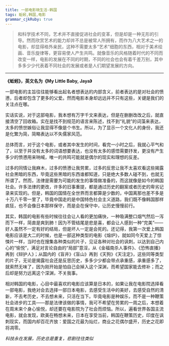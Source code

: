 ```yaml
---
title: 一部电影晓生活-韩国 
tags: 蚯蚓,韩国,电影
grammar_cjkRuby: true
---
```


>和科学技术不同，艺术并不直接促进社会的变革，但是却是一种无形的引导。然而欣赏艺术的能力却并不总是被常人所拥有，而作为八大艺术之一的电影，却显得格外亲民，这种不需要太多“艺术”细胞的东西，相对于美术绘画、音乐旋律等，更容易使人产生共鸣。就像音乐的风格随着时代的不同而改变一样，电影的发展在不同的时期，不同的社会也会有着千差万别，其中多多少少代表着不同社会的发展或者是人们期望发展的方向。


----------


**《蚯蚓》，英文名为《My Little Baby, Jaya》**

一部电影的主旨往往能够看出起名者想表达的内部含义，前者表达的是对社会的愤懑，后者却包含了更多的父爱。然而电影本身却远远并不只有这些，关键是我们的关注点在哪。

实话实说，对于这部电影，我本想有万字千文来表达，但是在删删改改之后，就直接清空了回收箱。实在是找不到规范的语言来陈述，找不到“礼貌”的词藻来表达，太多的愤世嫉俗让我显得不像是个书生。所以，为了显示一个文化人的身份，我还是化繁为简，简略表达以不失儒家风范。

总体而言，对于这个电影，或者其中发生的时间，看完一小时之后，我就心平气和了，以至于并没有太多的词语想要表达，也没有太多的感悟需要抒发，更没有产生多少的愤懑用来呐喊，唯一的共鸣可能就是偶尔的现实和理想的反差。

过多的同情让我麻木，过多的愤懑让我劳累，过多的反思让我不太喜欢看这些揭露社会黑暗的东西，毕竟这些黑暗的东西谁都知道，只是绝大多数人碰不到，也就无所谓了。然而，法律是需要为可能的发生的事情做准备的，而这就像是如今的韩国社会。许多法律的更改，许多的旧事重提，都是通过历史的翻案或者历史的卑劣记录来实现的。但是，韩国的国情在全世界而言都算是少数的，中国离那也差不多是十万八千零一里了，毕竟中国走的是中国特色社会主义道路，我们既不像韩国那样疯狂，也不会像日本那样保守，而是会在保守中，让历史慢慢前行。

其实，韩国的电影有些时候往往会让人看的更加痛快，一种吸满整口烟气然后一泻而下一样，简直是爽到肺！因为不管结尾是悲是喜，都会让人感到一种“完美”——好人虽然不一定有好的结局，但是坏人一定是会死的。还记得，我第一次爱上韩国电影应该是大二的时候，也是一部这种类型的电影《熔炉》，就如同今天爱上了惊悚片一样，当时也在搜集各种类似的片子，见证各种对社会的讽刺，以达到自己内心的“愉悦”，满足对言论自由的“局部”意淫，从《金福南杀人事件》、《恐怖直播》再到《辩护人》；从国内的《盲井》《盲山》再到《天狗》《天注定》，这些同等类型的片子，无论是揭露社会还是反思历史，多多少少都会带点承重感，承重感多了，就索然无味了，因为刚开始是怕自己会掉入这个深渊，而希望国家能去修补；而之后却是努力远离这个深渊，不关我事。

相对韩国的电影，心目中最喜欢的电影应该算是日本的，如果让我在电影院选择看一部电影，我绝对会去选择一部日本电影，去感受生活中的美好，去感受自然的清新，不去考历史，不去想未来，只活在当下。毕竟电影是种娱乐，而不是一种鞭策社会进步的工具——那是法律该做的事情，我可不希望在劳累的一周之后，本想着在周末来个身心愉悦，却还要在电影院为了社会而烦恼。所以，遍看世界各国主流电影，就会发现，欧美在畅想未来，日本在享受当前，韩国在鞭策历史，印度在讽刺现实，而国内却百花齐放：爱国之花最为灿烂，商业之花偶尔盛开，历史之花即将凋零。

*科技永在发展，历史总是重复，悲剧往往类似*

